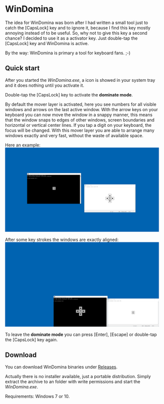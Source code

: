 # WinDomina

The idea for WinDomina was born after I had written a small tool just to catch the [CapsLock] key and to ignore it, because I find this key mostly annoying instead of to be useful. So, why not to give this key a second chance? I decided to use it as a activator key. Just double-tap the [CapsLock] key and WinDomina is active.

By the way: WinDomina is primary a tool for keyboard fans. ;-)

## Quick start
After you started the *WinDomina.exe*, a icon is showed in your system tray and it does nothing until you activate it. 

Double-tap the [CapsLock] key to activate the **dominate mode**. 

By default the mover layer is activated, here you see numbers for all visible windows and arrows on the last active window. With the arrow keys on your keyboard you can now move the window in a snappy manner, this means that the window snaps to edges of other windows, screen boundaries and horizontal or vertical center lines. If you tap a digit on your keyboard, the focus will be changed. With this mover layer you are able to arrange many windows exactly and very fast, without the waste of available space.

Here an example:
![Mover-Layer 1](https://raw.githubusercontent.com/WladiD/WinDomina/master/Media/Readme/WinDomina-Mover-1.png)

After some key strokes the windows are exactly aligned:
![Mover-Layer 2](https://raw.githubusercontent.com/WladiD/WinDomina/master/Media/Readme/WinDomina-Mover-2.png)

To leave the **dominate mode** you can press [Enter], [Escape] or double-tap the [CapsLock] key again.

## Download

You can download WinDomina binaries under [Releases](https://github.com/WladiD/WinDomina/releases).

Actually there is no installer available, just a portable distribution. 
Simply extract the archive to an folder with write permissions and start the *WinDomina.exe*.

Requirements: Windows 7 or 10.
